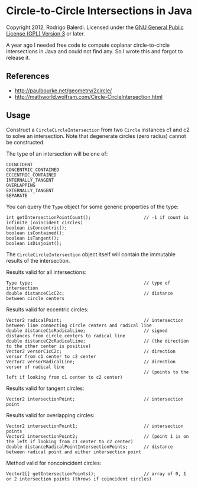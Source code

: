 Circle-to-Circle Intersections in Java
======================================

Copyright 2012, Rodrigo Balerdi.
Licensed under the [GNU General Public License (GPL) Version 3](http://www.gnu.org/licenses/gpl-3.0-standalone.html) or later.

A year ago I needed free code to compute coplanar circle-to-circle intersections in Java and could not find any. So I wrote this and forgot to release it.

References
----------

* http://paulbourke.net/geometry/2circle/
* http://mathworld.wolfram.com/Circle-CircleIntersection.html

Usage
-----

Construct a `CircleCircleIntersection` from two `Circle` instances c1 and c2 to solve an intersection. Note that degenerate circles (zero radius) cannot be constructed.

The type of an intersection will be one of:

    COINCIDENT
    CONCENTRIC_CONTAINED
    ECCENTRIC_CONTAINED
    INTERNALLY_TANGENT
    OVERLAPPING
    EXTERNALLY_TANGENT
    SEPARATE

You can query the `Type` object for some generic properties of the type:

    int getIntersectionPointCount();                    // -1 if count is infinite (coincident circles)
    boolean isConcentric();
    boolean isContained();
    boolean isTangent();
    boolean isDisjoint();

The `CircleCircleIntersection` object itself will contain the immutable results of the intersection.

Results valid for all intersections:

    Type type;                                          // type of intersection
    double distanceC1cC2c;                              // distance between circle centers

Results valid for eccentric circles:

    Vector2 radicalPoint;                               // intersection between line connecting circle centers and radical line
    double distanceC1cRadicalLine;                      // signed distances from circle centers to radical line
    double distanceC2cRadicalLine;                      // (the direction to the other center is positive)
    Vector2 versorC1cC2c;                               // direction versor from c1 center to c2 center
    Vector2 versorRadicalLine;                          // direction versor of radical line
                                                        // (points to the left if looking from c1 center to c2 center)

Results valid for tangent circles:

    Vector2 intersectionPoint;                          // intersection point

Results valid for overlapping circles:

    Vector2 intersectionPoint1;                         // intersection points
    Vector2 intersectionPoint2;                         // (point 1 is on the left if looking from c1 center to c2 center)
    double distanceRadicalPointIntersectionPoints;      // distance between radical point and either intersection point

Method valid for noncoincident circles:

    Vector2[] getIntersectionPoints();                  // array of 0, 1 or 2 intersection points (throws if coincident circles)

